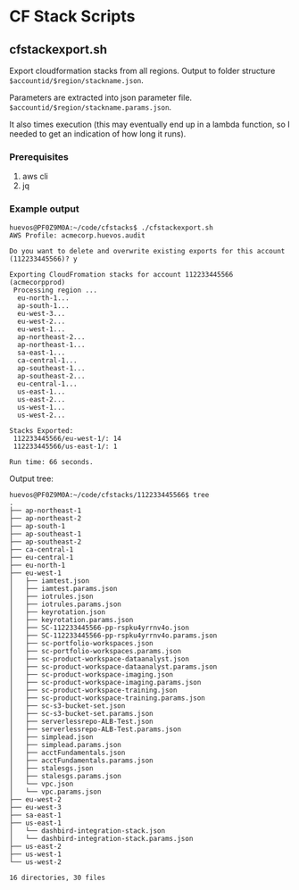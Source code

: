 # CF Stack Scripts

## cfstackexport.sh

Export cloudformation stacks from all regions. Output to folder structure `$accountid/$region/stackname.json`.

Parameters are extracted into json parameter file. `$accountid/$region/stackname.params.json`.

It also times execution (this may eventually end up in a lambda function, so I needed to get an indication of how long it runs).

### Prerequisites

1. aws cli
2. jq

### Example output

```text
huevos@PF0Z9M0A:~/code/cfstacks$ ./cfstackexport.sh
AWS Profile: acmecorp.huevos.audit

Do you want to delete and overwrite existing exports for this account (112233445566)? y

Exporting CloudFromation stacks for account 112233445566 (acmecorpprod)
 Processing region ...
  eu-north-1...
  ap-south-1...
  eu-west-3...
  eu-west-2...
  eu-west-1...
  ap-northeast-2...
  ap-northeast-1...
  sa-east-1...
  ca-central-1...
  ap-southeast-1...
  ap-southeast-2...
  eu-central-1...
  us-east-1...
  us-east-2...
  us-west-1...
  us-west-2...

Stacks Exported:
 112233445566/eu-west-1/: 14
 112233445566/us-east-1/: 1

Run time: 66 seconds.
```

Output tree:

```text
huevos@PF0Z9M0A:~/code/cfstacks/112233445566$ tree
.
├── ap-northeast-1
├── ap-northeast-2
├── ap-south-1
├── ap-southeast-1
├── ap-southeast-2
├── ca-central-1
├── eu-central-1
├── eu-north-1
├── eu-west-1
│   ├── iamtest.json
│   ├── iamtest.params.json
│   ├── iotrules.json
│   ├── iotrules.params.json
│   ├── keyrotation.json
│   ├── keyrotation.params.json
│   ├── SC-112233445566-pp-rspku4yrrnv4o.json
│   ├── SC-112233445566-pp-rspku4yrrnv4o.params.json
│   ├── sc-portfolio-workspaces.json
│   ├── sc-portfolio-workspaces.params.json
│   ├── sc-product-workspace-dataanalyst.json
│   ├── sc-product-workspace-dataanalyst.params.json
│   ├── sc-product-workspace-imaging.json
│   ├── sc-product-workspace-imaging.params.json
│   ├── sc-product-workspace-training.json
│   ├── sc-product-workspace-training.params.json
│   ├── sc-s3-bucket-set.json
│   ├── sc-s3-bucket-set.params.json
│   ├── serverlessrepo-ALB-Test.json
│   ├── serverlessrepo-ALB-Test.params.json
│   ├── simplead.json
│   ├── simplead.params.json
│   ├── acctFundamentals.json
│   ├── acctFundamentals.params.json
│   ├── stalesgs.json
│   ├── stalesgs.params.json
│   └── vpc.json
│   └── vpc.params.json
├── eu-west-2
├── eu-west-3
├── sa-east-1
├── us-east-1
│   └── dashbird-integration-stack.json
│   └── dashbird-integration-stack.params.json
├── us-east-2
├── us-west-1
└── us-west-2

16 directories, 30 files
```
